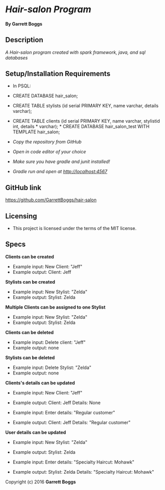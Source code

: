 # _Hair-salon Program_

#### By Garrett Boggs

## Description

_A Hair-salon program created with spark framework, java, and sql databases_

## Setup/Installation Requirements

* In PSQL:
* CREATE DATABASE hair_salon;
* CREATE TABLE stylists (id serial PRIMARY KEY, name varchar, details varchar);
* CREATE TABLE clients (id serial PRIMARY KEY, name varchar, stylistid int, details * varchar); * CREATE DATABASE hair_salon_test WITH TEMPLATE hair_salon;

* _Copy the repository from GitHub_
* _Open in code editor of your choice_
* _Make sure you have gradle and junit installed!_
* _Gradle run and open at [http://localhost:4567](http://localhost:4567)_

## GitHub link

https://github.com/GarrettBoggs/hair-salon

## Licensing

* This project is licensed under the terms of the MIT license.

## Specs

  **Clients can be created**

  * Example input: New Client: "Jeff"
  * Example output: Client: Jeff

  **Stylists can be created**

  * Example input: New Stylist: "Zelda"
  * Example output: Stylist: Zelda

  **Multiple Clients can be assigned to one Stylist**

  * Example input: New Stylist: "Zelda"
  * Example output: Stylist: Zelda

  **Clients can be deleted**

  * Example input: Delete client: "Jeff"
  * Example output: none

  **Stylists can be deleted**

  * Example input: Delete Stylist: "Zelda"
  * Example output: none

  **Clients's details can be updated**
  * Example input: New Client: "Jeff"
  * Example output: Client: Jeff Details: None

  * Example input: Enter details: "Regular customer"
  * Example output: Client: Jeff Details: "Regular customer"


  **User details can be updated**
  * Example input: New Stylist: "Zelda"
  * Example output: Stylist: Zelda

  * Example input: Enter details: "Specialty Haircut: Mohawk"
  * Example output: Stylist: Zelda Details: "Specialty Haircut: Mohawk"



Copyright (c) 2016 **Garrett Boggs**
